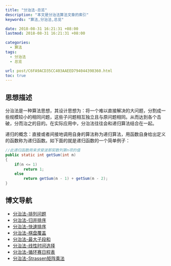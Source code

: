 ```yaml
---
title: "分治法-总览"
description: "本文是分治法算法文章的索引"
keywords: "算法,分治法,总览"

date: 2018-08-31 16:21:31 +08:00
lastmod: 2018-08-31 16:21:31 +08:00

categories:
  - 算法
tags:
  - 分治法
  - 总览

url: post/C6FA9ACD35CC403AAEED794044398360.html
toc: true
---
```


## 思想描述

分治法是一种算法思想，其设计思想为：将一个难以直接解决的大问题，分割成一些规模较小的相同问题，这些子问题相互独立且与原问题相同。从而达到各个击破，分而治之的目的。在实际应用中，分治法往往会和递归算法结合在一起。

<!--More-->

递归的概念：直接或者间接地调用自身的算法称为递归算法，用函数自身给出定义的函数称为递归函数。如下面的就是递归函数的一个简单例子：

```Java
//此递归函数用来求斐波那契数列第n项的值
public static int getSum(int n)
{
    if(n <= 1)
        return 1;
    else
        return getSum(n - 1) + getSum(n - 2);
}
```

## 博文导航

* [分治法-排列问题](DB831C49CE5F448FB6B8E1F1DF5B0EB0.html)
* [分治法-归并排序](13D6BDBCE70346E78BD02CEFEA42BB0A.html)
* [分治法-快速排序](1E6E6FA44662485B9B17BB31D9CF7AC7.html)
* [分治法-棋盘覆盖](C89C434F3E6D44288D1385C3D7833F2E.html)
* [分治法-最大子段和](A19F95CD1ACF4806AC898C3CFDCEE7AF.html)
* [分治法-线性时间选择](723B1ADDEBE84195ADB3A64F46C2DB56.html)
* [分治法-循环赛日程表](97EF3C219E874477BF1A37568F989E02.html)
* [分治法-Strassen矩阵乘法](15EA418577D24F268632491FF73EFFA8.html)